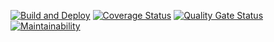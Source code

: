 [![Build and Deploy](https://github.com/codetaskmaster/user-auth-system/actions/workflows/main.yaml/badge.svg?branch=main)](https://github.com/codetaskmaster/user-auth-system/actions/workflows/main.yaml)
[![Coverage Status](https://coveralls.io/repos/github/codetaskmaster/user-auth-system/badge.svg)](https://coveralls.io/github/codetaskmaster/user-auth-system)
[![Quality Gate Status](https://sonarcloud.io/api/project_badges/measure?project=codetaskmaster_user-auth-system&metric=alert_status)](https://sonarcloud.io/summary/new_code?id=codetaskmaster_user-auth-system)
[![Maintainability](https://api.codeclimate.com/v1/badges/76f7352e2fe8479556a4/maintainability)](https://codeclimate.com/github/codetaskmaster/user-auth-system/maintainability)
